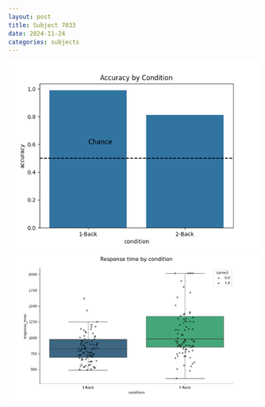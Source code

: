 ```yaml
---
layout: post
title: Subject 7033
date: 2024-11-24
categories: subjects
---
```


![](data/7033/run-9/7033_ATS_acc.png)
![](data/7033/run-9/7033_ATS_rt.png)
